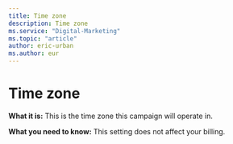 ```yaml
---
title: Time zone
description: Time zone
ms.service: "Digital-Marketing"
ms.topic: "article"
author: eric-urban
ms.author: eur
---
```


# Time zone

**What it is:**  This is the time zone this campaign will operate in.

**What you need to know:**  This setting does not affect your billing.



